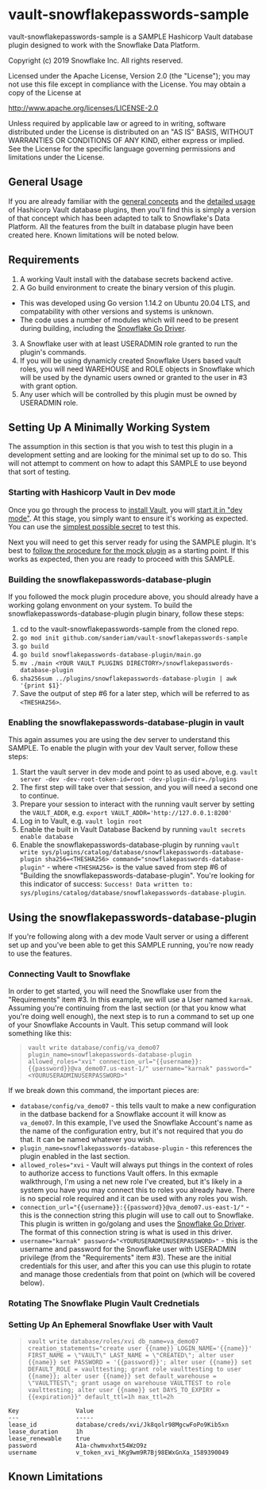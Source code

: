 # vault-snowflakepasswords-sample
vault-snowflakepasswords-sample is a SAMPLE Hashicorp Vault database plugin designed to work with the Snowflake Data Platform. 

Copyright (c) 2019 Snowflake Inc. All rights reserved.

Licensed under the Apache License, Version 2.0 (the
"License"); you may not use this file except in compliance
with the License.  You may obtain a copy of the License at

  http://www.apache.org/licenses/LICENSE-2.0

Unless required by applicable law or agreed to in writing,
software distributed under the License is distributed on an
"AS IS" BASIS, WITHOUT WARRANTIES OR CONDITIONS OF ANY
KIND, either express or implied.  See the License for the
specific language governing permissions and limitations
under the License.

## General Usage
If you are already familiar with the [general concepts](https://www.vaultproject.io/docs/secrets/databases) and the [detailed usage](https://www.vaultproject.io/api/secret/databases) of Hashicorp Vault database plugins, then you'll find this is simply a version of that concept which has been adapted to talk to Snowflake's Data Platform. All the features from the built in database plugin have been created here. Known limitations will be noted below. 

## Requirements
1. A working Vault install with the database secrets backend active.
2. A Go build environment to create the binary version of this plugin.
  + This was developed using Go version 1.14.2 on Ubuntu 20.04 LTS, and compatability with other versions and systems is unknown.
  + The code uses a number of modules which will need to be present during building, including the [Snowflake Go Driver](https://docs.snowflake.com/en/user-guide/go-driver.html).
3. A Snowflake user with at least USERADMIN role granted to run the plugin's commands.
4. If you will be using dynamicly created Snowflake Users based vault roles, you will need WAREHOUSE and ROLE objects in Snowflake which will be used by the dynamic users owned or granted to the user in #3 with grant option.
5. Any user which will be controlled by this plugin must be owned by USERADMIN role.

## Setting Up A Minimally Working System
The assumption in this section is that you wish to test this plugin in a development setting and are looking for the minimal set up to do so. This will not attempt to comment on how to adapt this SAMPLE to use beyond that sort of testing. 

### Starting with Hashicorp Vault in Dev mode
Once you go through the process to [install Vault](https://learn.hashicorp.com/vault/getting-started/install), you will [start it in "dev mode"](https://learn.hashicorp.com/vault/getting-started/dev-server). At this stage, you simply want to ensure it's working as expected. You can use the [simplest possible secret](https://learn.hashicorp.com/vault/getting-started/first-secret) to test this. 

Next you will need to get this server ready for using the SAMPLE plugin. It's best to [follow the procedure for the mock plugin](https://learn.hashicorp.com/vault/developer/plugin-backends) as a starting point. If this works as expected, then you are ready to proceed with this SAMPLE. 

### Building the snowflakepasswords-database-plugin
If you followed the mock plugin procedure above, you should already have a working golang envonment on your system. To build the snowflakepasswords-database-plugin plugin binary, follow these steps:

1. cd to the vault-snowflakepasswords-sample from the cloned repo.
2. `go mod init github.com/sanderiam/vault-snowflakepasswords-sample`
3. `go build`
4. `go build snowflakepasswords-database-plugin/main.go`
5. `mv ./main <YOUR VAULT PLUGINS DIRECTORY>/snowflakepasswords-database-plugin`
6. `sha256sum ../plugins/snowflakepasswords-database-plugin | awk '{print $1}'`
7. Save the output of step #6 for a later step, which will be referred to as `<THESHA256>`.

### Enabling the snowflakepasswords-database-plugin in vault
This again assumes you are using the dev server to understand this SAMPLE. To enable the plugin with your dev Vault server, follow these steps:

1. Start the vault server in dev mode and point to <YOUR VAULT PLUGINS DIRECTORY> as used above, e.g. `vault server -dev -dev-root-token-id=root -dev-plugin-dir=./plugins` 
2. The first step will take over that session, and you will need a second one to continue.
3. Prepare your session to interact with the running vault server by setting the `VAULT_ADDR`, e.g. `export VAULT_ADDR='http://127.0.0.1:8200'`
4. Log in to Vault, e.g. `vault login root`
5. Enable the built in Vault Database Backend by running `vault secrets enable database`
6. Enable the snowflakepasswords-database-plugin by running `vault write sys/plugins/catalog/database/snowflakepasswords-database-plugin sha256=<THESHA256> command="snowflakepasswords-database-plugin"` - where `<THESHA256>` is the value saved from step #6 of "Building the snowflakepasswords-database-plugin". You're looking for this indicator of success: `Success! Data written to: sys/plugins/catalog/database/snowflakepasswords-database-plugin`.

## Using the snowflakepasswords-database-plugin
If you're following along with a dev mode Vault server or using a different set up and you've been able to get this SAMPLE running, you're now ready to use the features. 

### Connecting Vault to Snowflake
In order to get started, you will need the Snowflake user from the "Requirements" item #3. In this example, we will use a User named `karnak`. Assuming you're continuing from the last section (or that you know what you're doing well enough), the next step is to run a command to set up one of your Snowflake Accounts in Vault. This setup command will look something like this:

> `vault write database/config/va_demo07 plugin_name=snowflakepasswords-database-plugin allowed_roles="xvi" connection_url="{{username}}:{{password}}@va_demo07.us-east-1/" username="karnak" password="<YOURUSERADMINUSERPASSWORD>"`

If we break down this command, the important pieces are:
* `database/config/va_demo07` - this tells vault to make a new configuration in the datbase backend for a Snowflake account it will know as `va_demo07`. In this example, I've used the Snowflake Account's name as the name of the configuration entry, but it's not required that you do that. It can be named whatever you wish. 
* `plugin_name=snowflakepasswords-database-plugin` - this references the plugin enabled in the last section.
* `allowed_roles="xvi` - Vault will always put things in the context of roles to authorize access to functions Vault offers. In this exmaple walkthrough, I'm using a net new role I've created, but it's likely in a system you have you may connect this to roles you already have. There is no special role required and it can be used with any roles you wish. 
* `connection_url="{{username}}:{{password}}@va_demo07.us-east-1/"` - this is the connection string this plugin will use to call out to Snowflake. This plugin is written in go/golang and uses the [Snowflake Go Driver](https://docs.snowflake.com/en/user-guide/go-driver.html). The format of this connection string is what is used in this driver. 
* `username="karnak" password="<YOURUSERADMINUSERPASSWORD>"` - this is the username and password for the Snowflake user with USERADMIN privilege (from the "Requirements" item #3). These are the initial credentials for this user, and after this you can use this plugin to rotate and manage those credentials from that point on (which will be covered below).

### Rotating The Snowflake Plugin Vault Crednetials

### Setting Up An Ephemeral Snowflake User with Vault

> `vault write database/roles/xvi db_name=va_demo07 creation_statements="create user {{name}} LOGIN_NAME='{{name}}' FIRST_NAME = \"VAULT\" LAST_NAME = \"CREATED\"; alter user {{name}} set PASSWORD = '{{password}}'; alter user {{name}} set DEFAULT_ROLE = vaulttesting; grant role vaulttesting to user {{name}}; alter user {{name}} set default_warehouse = \"VAULTTEST\"; grant usage on warehouse VAULTTEST to role vaulttesting; alter user {{name}} set DAYS_TO_EXPIRY = {{expiration}}" default_ttl=1h max_ttl=2h`

```$ vault read database/creds/xvi
Key                Value
---                -----
lease_id           database/creds/xvi/Jk8qolr98MgcwFoPo9Kib5xn
lease_duration     1h
lease_renewable    true
password           A1a-chwmvxhxt54WzO9z
username           v_token_xvi_hKg9wm9R7Bj98EWxGnXa_1589390049
```

## Known Limitations
